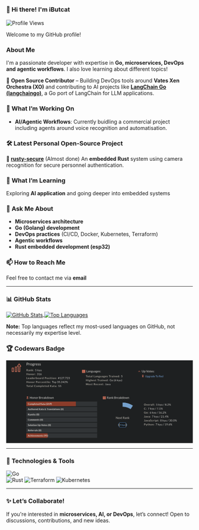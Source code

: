 ### 👋 Hi there! I'm **iButcat**  

<a><img align="center" src="https://komarev.com/ghpvc/?username=iButcat" alt="Profile Views" /></a>  

Welcome to my GitHub profile! 

### **About Me**  
I'm a passionate developer with expertise in **Go, microservices, DevOps and agentic workflows**. I also love learning about different topics!

🔧 **Open Source Contributor** – Building DevOps tools around **Vates Xen Orchestra (XO)** and contributing to AI projects like **[LangChain Go (langchaingo)](https://github.com/tmc/langchaingo)**, a Go port of LangChain for LLM applications.  

### 🔭 What I’m Working On 
- **AI/Agentic Workflows**: Currently buidling a commercial project including agents around voice recognition and automatisation.

### 🛠️ Latest Personal Open-Source Project
**🔐 [rusty-secure](https://github.com/iButcat/rusty-secure)** (Almost done)
An **embedded Rust** system using camera recognition for secure personnel authentication.

### 🌱 **What I’m Learning**  
Exploring **AI application** and going deeper into embedded systems

### 💬 **Ask Me About**  
- **Microservices architecture** 
- **Go (Golang) development** 
- **DevOps practices** (CI/CD, Docker, Kubernetes, Terraform) 
- **Agentic workflows**
- **Rust embedded development (esp32)**

### 📫 **How to Reach Me**  
Feel free to contact me via **email**

---

### 📊 **GitHub Stats**  

<a href="https://github.com/iButcat">
  <img align="center" src="https://github-readme-stats.vercel.app/api?username=iButcat&count_private=true&show_icons=true&theme=synthwave&exclude_repo=terraform-associate-practice&show=prs_merged,prs_merged_percentage&include_all_commits=true&border_radius=10&rank_icon=github" alt="GitHub Stats" />
</a>

<a href="https://github.com/iButcat">
  <img align="center" src="https://github-readme-stats.vercel.app/api/top-langs/?username=iButcat&count_private=true&langs_count=8&layout=compact&theme=synthwave&exclude_repo=terraform-associate-practice&hide=html,css&border_radius=10" alt="Top Languages" />
</a>  

**Note:** Top languages reflect my most-used languages on GitHub, not necessarily my expertise level.  

### 🏆 **Codewars Badge**  
<a>
  <img align="center" src="https://github.com/iButcat/iButcat/blob/main/codewars.png" alt="Codewars Rank" />
</a>  

---

### 🔨 **Technologies & Tools**  
 
![Go](https://img.shields.io/badge/-Go-00ADD8?style=flat&logo=go)  
![Rust](https://img.shields.io/badge/-Rust-000000?style=flat&logo=rust) 
![Terraform](https://img.shields.io/badge/-Terraform-326CE5?style=flat&logo=terraform)
![Kubernetes](https://img.shields.io/badge/-Kubernetes-326CE5?style=flat&logo=kubernetes) 

---

### ✨ **Let’s Collaborate!**  
If you're interested in **microservices, AI, or DevOps**, let’s connect! Open to discussions, contributions, and new ideas.  
